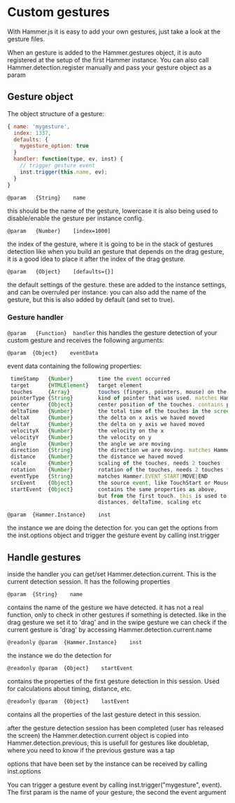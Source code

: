 # Custom gestures

With Hammer.js it is easy to add your own gestures, just take a look at the gesture files. 

When an gesture is added to the Hammer.gestures object, it is auto registered
at the setup of the first Hammer instance. You can also call Hammer.detection.register
manually and pass your gesture object as a param

## Gesture object

The object structure of a gesture:

````js
{ name: 'mygesture',
  index: 1337,
  defaults: {
	mygesture_option: true
  }
  handler: function(type, ev, inst) {
	// trigger gesture event
	inst.trigger(this.name, ev);
  }
}
````

`@param   {String}    name`

this should be the name of the gesture, lowercase
it is also being used to disable/enable the gesture per instance config.

`@param   {Number}    [index=1000]`

the index of the gesture, where it is going to be in the stack of gestures detection
like when you build an gesture that depends on the drag gesture, it is a good
idea to place it after the index of the drag gesture.

`@param   {Object}    [defaults={}]`

the default settings of the gesture. these are added to the instance settings,
and can be overruled per instance. you can also add the name of the gesture,
but this is also added by default (and set to true).


### Gesture handler
`@param   {Function}  handler`
this handles the gesture detection of your custom gesture and receives the
following arguments:

`@param  {Object}    eventData`

event data containing the following properties:
````js
 timeStamp   {Number}        time the event occurred
 target      {HTMLElement}   target element
 touches     {Array}         touches (fingers, pointers, mouse) on the screen
 pointerType {String}        kind of pointer that was used. matches Hammer.POINTER_MOUSE|TOUCH
 center      {Object}        center position of the touches. contains pageX and pageY
 deltaTime   {Number}        the total time of the touches in the screen
 deltaX      {Number}        the delta on x axis we haved moved
 deltaY      {Number}        the delta on y axis we haved moved
 velocityX   {Number}        the velocity on the x
 velocityY   {Number}        the velocity on y
 angle       {Number}        the angle we are moving
 direction   {String}        the direction we are moving. matches Hammer.DIRECTION_UP|DOWN|LEFT|RIGHT
 distance    {Number}        the distance we haved moved
 scale       {Number}        scaling of the touches, needs 2 touches
 rotation    {Number}        rotation of the touches, needs 2 touches *
 eventType   {String}        matches Hammer.EVENT_START|MOVE|END
 srcEvent    {Object}        the source event, like TouchStart or MouseDown *
 startEvent  {Object}        contains the same properties as above,
                             but from the first touch. this is used to calculate
                             distances, deltaTime, scaling etc
````

`@param  {Hammer.Instance}    inst`

the instance we are doing the detection for. you can get the options from
the inst.options object and trigger the gesture event by calling inst.trigger


## Handle gestures

inside the handler you can get/set Hammer.detection.current. This is the current
detection session. It has the following properties

`@param  {String}    name`

contains the name of the gesture we have detected. it has not a real function,
only to check in other gestures if something is detected.
like in the drag gesture we set it to 'drag' and in the swipe gesture we can
check if the current gesture is 'drag' by accessing Hammer.detection.current.name


`@readonly
@param  {Hammer.Instance}    inst`

the instance we do the detection for

`@readonly
@param  {Object}    startEvent`

contains the properties of the first gesture detection in this session.
Used for calculations about timing, distance, etc.

`@readonly
@param  {Object}    lastEvent`

contains all the properties of the last gesture detect in this session.

after the gesture detection session has been completed (user has released the screen)
the Hammer.detection.current object is copied into Hammer.detection.previous,
this is usefull for gestures like doubletap, where you need to know if the
previous gesture was a tap

options that have been set by the instance can be received by calling inst.options

You can trigger a gesture event by calling inst.trigger("mygesture", event).
The first param is the name of your gesture, the second the event argument
